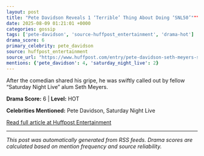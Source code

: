 ```yaml
---
layout: post
title: "Pete Davidson Reveals 1 ‘Terrible’ Thing About Doing ‘SNL50’"""
date: 2025-08-09 01:21:01 +0000
categories: gossip
tags: ['pete-davidson', 'source-huffpost_entertainment', 'drama-hot']
drama_score: 6
primary_celebrity: pete_davidson
source: huffpost_entertainment
source_url: "https://www.huffpost.com/entry/pete-davidson-seth-meyers-snl50_n_68961245e4b04e989ca76213"""
mentions: {'pete_davidson': 4, 'saturday_night_live': 2}
---
```


After the comedian shared his gripe, he was swiftly called out by fellow “Saturday Night Live” alum Seth Meyers.

**Drama Score:** 6 | **Level:** HOT

**Celebrities Mentioned:** Pete Davidson, Saturday Night Live

[Read full article at Huffpost Entertainment](https://www.huffpost.com/entry/pete-davidson-seth-meyers-snl50_n_68961245e4b04e989ca76213)

---
*This post was automatically generated from RSS feeds. Drama scores are calculated based on mention frequency and source reliability.*
